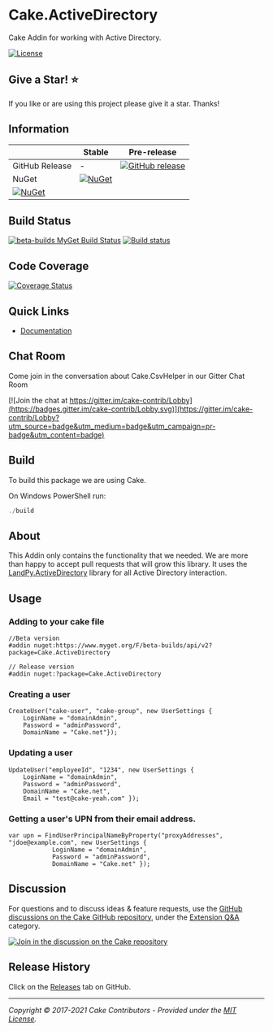 # Cake.ActiveDirectory
Cake Addin for working with Active Directory.

[![License](http://img.shields.io/:license-apache-blue.svg)](https://github.com/RadioSystems/Cake.ActiveDirectory/blob/master/LICENSE)

## Give a Star! :star:

If you like or are using this project please give it a star. Thanks!

## Information

| | Stable | Pre-release |
|---|---|---|
|GitHub Release|-|[![GitHub release](https://img.shields.io/github/release/Cake.ActiveDirectory/Cake.ActiveDirectory.svg)](https://github.com/RadioSystems/Cake.ActiveDirectory/releases/latest)|
|NuGet|[![NuGet](https://img.shields.io/nuget/v/Cake.ActiveDirectory.svg)](https://www.nuget.org/packages/Cake.ActiveDirectory)
|[![NuGet](https://img.shields.io/nuget/vpre/Cake.ActiveDirectory.svg)](https://www.nuget.org/packages/Cake.ActiveDirectory)|

## Build Status

[![beta-builds MyGet Build Status](https://www.myget.org/BuildSource/Badge/beta-builds?identifier=5e6a811d-5f15-431b-907f-086c980499c2)](https://www.myget.org/)
[![Build status](https://ci.appveyor.com/api/projects/status/pk0oc2np3atoqt4s?svg=true)](https://ci.appveyor.com/project/RadioSystems/cake-activedirectory)

## Code Coverage

[![Coverage Status](https://coveralls.io/repos/github/RadioSystems/Cake.ActiveDirectory/badge.svg?branch=develop)](https://coveralls.io/github/RadioSystems/Cake.ActiveDirectory?branch=develop)

## Quick Links

- [Documentation](https://radiosystems.github.io/Cake.ActiveDirectory)

## Chat Room

Come join in the conversation about Cake.CsvHelper in our Gitter Chat Room

[![Join the chat at https://gitter.im/cake-contrib/Lobby](https://badges.gitter.im/cake-contrib/Lobby.svg)](https://gitter.im/cake-contrib/Lobby?utm_source=badge&utm_medium=badge&utm_campaign=pr-badge&utm_content=badge)

## Build

To build this package we are using Cake.

On Windows PowerShell run:

```powershell
./build
```

## About

This Addin only contains the functionality that we needed.  We are more than happy to accept pull requests that will grow this library.  It uses the [LandPy.ActiveDirectory](https://github.com/landpy/ActiveDirectoryLibrary) library for all Active Directory interaction.

## Usage

### Adding to your cake file

```
//Beta version
#addin nuget:https://www.myget.org/F/beta-builds/api/v2?package=Cake.ActiveDirectory 

// Release version
#addin nuget:?package=Cake.ActiveDirectory 
```

### Creating a user

```
CreateUser("cake-user", "cake-group", new UserSettings { 
    LoginName = "domainAdmin", 
    Password = "adminPassword", 
    DomainName = "Cake.net"});
```

### Updating a user

```
UpdateUser("employeeId", "1234", new UserSettings { 
    LoginName = "domainAdmin", 
    Password = "adminPassword", 
    DomainName = "Cake.net",
    Email = "test@cake-yeah.com" });
```

### Getting a user's UPN from their email address.

```
var upn = FindUserPrincipalNameByProperty("proxyAddresses", "jdoe@example.com", new UserSettings { 
            LoginName = "domainAdmin", 
            Password = "adminPassword", 
            DomainName = "Cake.net" });
```

## Discussion

For questions and to discuss ideas & feature requests, use the [GitHub discussions on the Cake GitHub repository](https://github.com/cake-build/cake/discussions), under the [Extension Q&A](https://github.com/cake-build/cake/discussions/categories/extension-q-a) category.

[![Join in the discussion on the Cake repository](https://img.shields.io/badge/GitHub-Discussions-green?logo=github)](https://github.com/cake-build/cake/discussions)

## Release History

Click on the [Releases](https://github.com/cake-contrib/Cake.ActiveDirectory/releases) tab on GitHub.

---

_Copyright &copy; 2017-2021 Cake Contributors - Provided under the [MIT License](LICENSE)._
